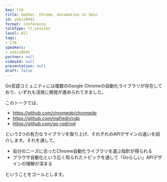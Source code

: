 ```yaml
---
key: lt6
title: Gopher, Chrome, Automation in 5min
id: yebis0942
format: conference
talkType: lt_session
level: All
tags:
- LT6
speakers:
- yebis0942
partner: null
videoId: null
presentation: null
draft: false
---
```

Go言語コミュニティには複数のGoogle Chromeの自動化ライブラリが存在しており、いずれも活発に開発が進められてきました。

このトークでは、

- https://github.com/chromedp/chromedp
- https://github.com/mafredri/cdp
- https://github.com/go-rod/rod

という3つの有力なライブラリを取り上げ、それぞれのAPIデザインの違いを紹介します。それを通して、

- 自分のニーズに合ったChrome自動化ライブラリを選ぶ指針が得られる
- ブラウザ自動化という広く知られたトピックを通して「Goらしい」APIデザインの理解が深まる

ということをゴールとします。